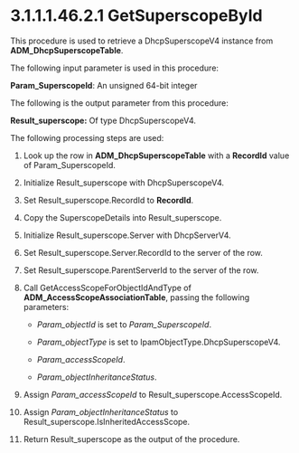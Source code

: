 <html dir="LTR" xmlns:mshelp="http://msdn.microsoft.com/mshelp" xmlns:ddue="http://ddue.schemas.microsoft.com/authoring/2003/5" xmlns:xlink="http://www.w3.org/1999/xlink" xmlns:tool="http://www.microsoft.com/tooltip">
 <body>
 <div id="header">
 <h1 class="heading">3.1.1.1.46.2.1 GetSuperscopeById</h1>
 </div>
 <div id="mainSection">
 <div id="mainBody">
 <div id="allHistory" class="saveHistory"></div>
 <div id="sectionSection0" class="section" name="collapseableSection">
 

<p>This procedure is used to retrieve a DhcpSuperscopeV4
instance from <b>ADM_DhcpSuperscopeTable</b>.</p>

<p>The following input parameter is used in this procedure:</p>

<p><b>Param_SuperscopeId</b>: An unsigned 64-bit integer
</p>

<p>The following is the output parameter from this procedure:</p>

<p><b>Result_superscope:</b> Of type DhcpSuperscopeV4.</p>

<p>The following processing steps are used:</p>

<ol><li><p><span> </span>Look up the row
in <b>ADM_DhcpSuperscopeTable</b> with a <b>RecordId</b> value of
Param_SuperscopeId.</p>

</li><li><p><span> </span>Initialize
Result_superscope with DhcpSuperscopeV4.</p>

</li><li><p><span> </span>Set
Result_superscope.RecordId to <b>RecordId</b>.</p>

</li><li><p><span> </span>Copy the
SuperscopeDetails into Result_superscope.</p>

</li><li><p><span> </span>Initialize
Result_superscope.Server with DhcpServerV4.</p>

</li><li><p><span> </span>Set Result_superscope.Server.RecordId
to the server of the row.</p>

</li><li><p><span> </span>Set
Result_superscope.ParentServerId to the server of the row.</p>

</li><li><p><span> </span>Call
GetAccessScopeForObjectIdAndType of <b>ADM_AccessScopeAssociationTable</b>,
passing the following parameters:</p>

<ul><li><p><span><span> </span></span><i>Param_objectId</i>
is set to <i>Param_SuperscopeId</i>.</p>

</li><li><p><span><span> </span></span><i>Param_objectType</i>
is set to IpamObjectType.DhcpSuperscopeV4.</p>

</li><li><p><span><span> </span></span><i>Param_accessScopeId</i>.</p>

</li><li><p><span><span> </span></span><i>Param_objectInheritanceStatus</i>.</p>

</li></ul></li><li><p><span> </span>Assign <i>Param_accessScopeId</i>
to Result_superscope.AccessScopeId.</p>

</li><li><p><span> </span>Assign <i>Param_objectInheritanceStatus</i>
to Result_superscope.IsInheritedAccessScope. </p>

</li><li><p><span> </span>Return Result_superscope as
the output of the procedure.</p>

</li></ol>
 </div>
 </div>
 </div>
 </body>
</html>